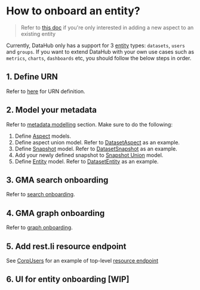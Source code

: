 # How to onboard an entity?

> Refer to [this doc](./add-new-aspect.md) if you're only interested in adding a new aspect to an existing entity 

Currently, DataHub only has a support for 3 [entity] types: `datasets`, `users` and `groups`.
If you want to extend DataHub with your own use cases such as `metrics`, `charts`, `dashboards` etc, you should follow the below steps in order.

## 1. Define URN
Refer to [here](../what/urn.md) for URN definition.

## 2. Model your metadata
Refer to [metadata modelling](metadata-modelling.md) section.
Make sure to do the following:
1. Define [Aspect] models.
2. Define aspect union model. Refer to [DatasetAspect] as an example.
3. Define [Snapshot] model. Refer to [DatasetSnapshot] as an example.
4. Add your newly defined snapshot to [Snapshot Union] model.
5. Define [Entity] model. Refer to [DatasetEntity] as an example.

## 3. GMA search onboarding
Refer to [search onboarding](search-onboarding.md).

## 4. GMA graph onboarding
Refer to [graph onboarding](graph-onboarding.md).

## 5. Add rest.li resource endpoint
See [CorpUsers] for an example of top-level [resource endpoint]

## 6. UI for entity onboarding [WIP]

[Aspect]: ../what/aspect.md
[DatasetAspect]: ../../metadata-models/src/main/pegasus/com/linkedin/metadata/aspect/DatasetAspect.pdsc
[Snapshot]: ../what/snapshot.md
[DatasetSnapshot]: ../../metadata-models/src/main/pegasus/com/linkedin/metadata/snapshot/DatasetSnapshot.pdsc
[Snapshot Union]: ../../metadata-models/src/main/pegasus/com/linkedin/metadata/snapshot/Snapshot.pdsc
[Entity]: ../what/entity.md
[DatasetEntity]: ../../metadata-models/src/main/pegasus/com/linkedin/metadata/entity/DatasetEntity.pdsc
[CorpUsers]: ../../gms/impl/src/main/java/com/linkedin/identity/rest/resources/CorpUsers.java
[resource endpoint]: https://linkedin.github.io/rest.li/user_guide/restli_server#writing-resources
